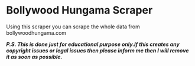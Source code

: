 # Bollywood Hungama Scraper 

Using this scraper you can scrape the whole data from bollywoodhungama.com

***P.S. This is done just for educational purpose only.If this creates any copyright issues or legal issues then please inform me then I will remove it as soon as possible.***